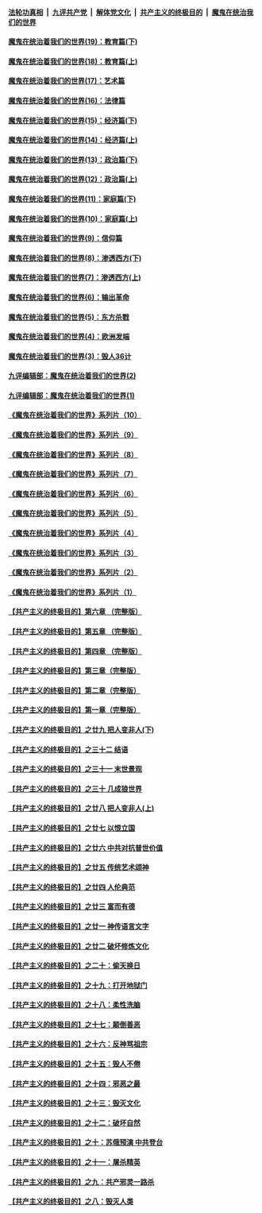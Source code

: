 ####  [法轮功真相](../../../../basic/blob/master/README.md?t=11070231) &nbsp;|&nbsp; [九评共产党](../../../../9ping.md/blob/master/README.md?t=11070231) &nbsp;|&nbsp; [解体党文化](../../../../jtdwh.md/blob/master/README.md?t=11070231)  &nbsp;|&nbsp; [共产主义的终极目的](../../../../gczydzjmd.md/blob/master/README.md?t=11070231) &nbsp;|&nbsp; [魔鬼在统治我们的世界](../../../../mgztzwmdsj.md/blob/master/README.md?t=11070231) 

#### [魔鬼在统治着我们的世界(19)：教育篇(下)](../pages/nsc422/n10564808.md?t=11070231) 

#### [魔鬼在统治着我们的世界(18)：教育篇(上)](../pages/nsc422/n10526970.md?t=11070231) 

#### [魔鬼在统治着我们的世界(17)：艺术篇](../pages/nsc422/n10499093.md?t=11070231) 

#### [魔鬼在统治着我们的世界(16)：法律篇](../pages/nsc422/n10485969.md?t=11070231) 

#### [魔鬼在统治着我们的世界(15)：经济篇(下)](../pages/nsc422/n10469975.md?t=11070231) 

#### [魔鬼在统治着我们的世界(14)：经济篇(上)](../pages/nsc422/n10457370.md?t=11070231) 

#### [魔鬼在统治着我们的世界(13)：政治篇(下)](../pages/nsc422/n10448270.md?t=11070231) 

#### [魔鬼在统治着我们的世界(12)：政治篇(上)](../pages/nsc422/n10444576.md?t=11070231) 

#### [魔鬼在统治着我们的世界(11)：家庭篇(下)](../pages/nsc422/n10440961.md?t=11070231) 

#### [魔鬼在统治着我们的世界(10)：家庭篇(上)](../pages/nsc422/n10435448.md?t=11070231) 

#### [魔鬼在统治着我们的世界(9)：信仰篇](../pages/nsc422/n10432159.md?t=11070231) 

#### [魔鬼在统治着我们的世界(8)：渗透西方(下)](../pages/nsc422/n10429603.md?t=11070231) 

#### [魔鬼在统治着我们的世界(7)：渗透西方(上)](../pages/nsc422/n10426013.md?t=11070231) 

#### [魔鬼在统治着我们的世界(6)：输出革命](../pages/nsc422/n10421536.md?t=11070231) 

#### [魔鬼在统治着我们的世界(5)：东方杀戮](../pages/nsc422/n10417707.md?t=11070231) 

#### [魔鬼在统治着我们的世界(4)：欧洲发端](../pages/nsc422/n10414890.md?t=11070231) 

#### [魔鬼在统治着我们的世界(3)：毁人36计](../pages/nsc422/n10411583.md?t=11070231) 

#### [九评编辑部：魔鬼在统治着我们的世界(2)](../pages/nsc422/n10410036.md?t=11070231) 

#### [九评编辑部：魔鬼在统治着我们的世界(1)](../pages/nsc422/n10406825.md?t=11070231) 

#### [《魔鬼在统治着我们的世界》系列片（10）](../pages/nsc422/n12292670.md?t=11070231) 

#### [《魔鬼在统治着我们的世界》系列片（9）](../pages/nsc422/n12290859.md?t=11070231) 

#### [《魔鬼在统治着我们的世界》系列片（8）](../pages/nsc422/n12287445.md?t=11070231) 

#### [《魔鬼在统治着我们的世界》系列片（7）](../pages/nsc422/n12283425.md?t=11070231) 

#### [《魔鬼在统治着我们的世界》系列片（6）](../pages/nsc422/n12282314.md?t=11070231) 

#### [《魔鬼在统治着我们的世界》系列片（5）](../pages/nsc422/n12281419.md?t=11070231) 

#### [《魔鬼在统治着我们的世界》系列片（4）](../pages/nsc422/n12274024.md?t=11070231) 

#### [《魔鬼在统治着我们的世界》系列片（3）](../pages/nsc422/n12271322.md?t=11070231) 

#### [《魔鬼在统治着我们的世界》系列片（2）](../pages/nsc422/n12269049.md?t=11070231) 

#### [《魔鬼在统治着我们的世界》系列片（1）](../pages/nsc422/n12267575.md?t=11070231) 

#### [【共产主义的终极目的】第六章 （完整版）](../pages/nsc422/n11428913.md?t=11070231) 

#### [【共产主义的终极目的】第五章 （完整版）](../pages/nsc422/n11428912.md?t=11070231) 

#### [【共产主义的终极目的】第四章 （完整版）](../pages/nsc422/n11428907.md?t=11070231) 

#### [【共产主义的终极目的】第三章（完整版）](../pages/nsc422/n11428848.md?t=11070231) 

#### [【共产主义的终极目的】第二章（完整版）](../pages/nsc422/n11428831.md?t=11070231) 

#### [【共产主义的终极目的】第一章（完整版）](../pages/nsc422/n11417651.md?t=11070231) 

#### [【共产主义的终极目的】之廿九 把人变非人(下)](../pages/nsc422/n11344140.md?t=11070231) 

#### [【共产主义的终极目的】之三十二 结语](../pages/nsc422/n11360535.md?t=11070231) 

#### [【共产主义的终极目的】之三十一 末世景观](../pages/nsc422/n11351129.md?t=11070231) 

#### [【共产主义的终极目的】之三十 几成狼世界](../pages/nsc422/n11348280.md?t=11070231) 

#### [【共产主义的终极目的】之廿八 把人变非人(上)](../pages/nsc422/n11340492.md?t=11070231) 

#### [【共产主义的终极目的】之廿七 以恨立国](../pages/nsc422/n11336944.md?t=11070231) 

#### [【共产主义的终极目的】之廿六 中共对抗普世价值](../pages/nsc422/n11324785.md?t=11070231) 

#### [【共产主义的终极目的】之廿五 传统艺术颂神](../pages/nsc422/n11296396.md?t=11070231) 

#### [【共产主义的终极目的】之廿四 人伦典范](../pages/nsc422/n11296397.md?t=11070231) 

#### [【共产主义的终极目的】之廿三 富而有德](../pages/nsc422/n11283598.md?t=11070231) 

#### [【共产主义的终极目的】之廿一 神传语言文字](../pages/nsc422/n11263265.md?t=11070231) 

#### [【共产主义的终极目的】之廿二 破坏修炼文化](../pages/nsc422/n11245728.md?t=11070231) 

#### [【共产主义的终极目的】之二十：偷天换日](../pages/nsc422/n11238846.md?t=11070231) 

#### [【共产主义的终极目的】之十九：打开地狱门](../pages/nsc422/n11206376.md?t=11070231) 

#### [【共产主义的终极目的】之十八：柔性洗脑](../pages/nsc422/n11199994.md?t=11070231) 

#### [【共产主义的终极目的】之十七：颠倒善恶](../pages/nsc422/n11179782.md?t=11070231) 

#### [【共产主义的终极目的】之十六：反神骂祖宗](../pages/nsc422/n11166798.md?t=11070231) 

#### [【共产主义的终极目的】之十五：毁人不倦](../pages/nsc422/n11166792.md?t=11070231) 

#### [【共产主义的终极目的】之十四：邪恶之最](../pages/nsc422/n11150249.md?t=11070231) 

#### [【共产主义的终极目的】之十三：毁灭文化](../pages/nsc422/n11135227.md?t=11070231) 

#### [【共产主义的终极目的】之十二：破坏自然](../pages/nsc422/n11135214.md?t=11070231) 

#### [【共产主义的终极目的】之十：苏俄预演 中共登台](../pages/nsc422/n11118424.md?t=11070231) 

#### [【共产主义的终极目的】之十一：屠杀精英](../pages/nsc422/n11118442.md?t=11070231) 

#### [【共产主义的终极目的】之九：共产邪灵一路杀](../pages/nsc422/n11114139.md?t=11070231) 

#### [【共产主义的终极目的】之八：毁灭人类](../pages/nsc422/n11108503.md?t=11070231) 

